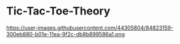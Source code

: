 # Tic-Tac-Toe-Theory

https://user-images.githubusercontent.com/44305804/84823159-300eb880-b01e-11ea-9f2c-db8b899586a1.png
